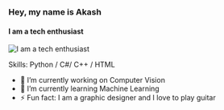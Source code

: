 ### Hey, my name is Akash
#### I am a tech enthusiast 
![I am a tech enthusiast ](https://scontent.fdac11-2.fna.fbcdn.net/v/t1.6435-9/71663281_456092208587886_5168134551003725824_n.jpg?_nc_cat=110&ccb=1-5&_nc_sid=19026a&_nc_ohc=QgY6vzqzp_EAX-JznyU&_nc_ht=scontent.fdac11-2.fna&oh=a570a0983c27b27b3eea696b29e7a5c6&oe=6196DE9F)


Skills: Python / C#/ C++ / HTML 

- 🔭 I’m currently working on Computer Vision  
- 🌱 I’m currently learning Machine Learning 
- ⚡ Fun fact: I am a graphic designer and I love to play guitar  



